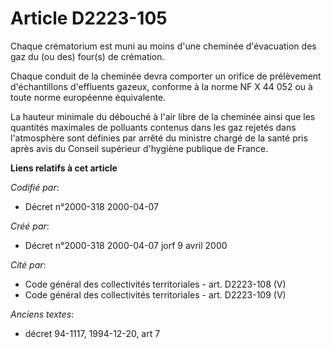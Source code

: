 # Article D2223-105

Chaque crématorium est muni au moins d'une cheminée d'évacuation des gaz du (ou des) four(s) de crémation.

Chaque conduit de la cheminée devra comporter un orifice de prélèvement d'échantillons d'effluents gazeux, conforme à la
norme NF X 44 052 ou à toute norme européenne équivalente.

La hauteur minimale du débouché à l'air libre de la cheminée ainsi que les quantités maximales de polluants contenus dans les
gaz rejetés dans l'atmosphère sont définies par arrêté du ministre chargé de la santé pris après avis du Conseil supérieur
d'hygiène publique de France.

**Liens relatifs à cet article**

_Codifié par_:

  - Décret n°2000-318 2000-04-07

_Créé par_:

  - Décret n°2000-318 2000-04-07 jorf 9 avril 2000

_Cité par_:

  - Code général des collectivités territoriales - art. D2223-108 (V)
  - Code général des collectivités territoriales - art. D2223-109 (V)

_Anciens textes_:

  - décret 94-1117, 1994-12-20, art 7
